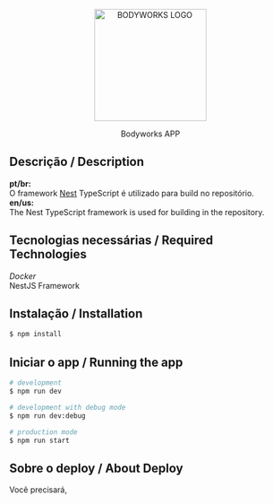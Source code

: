 <p align="center">
  <a href="http://nestjs.com/" target="blank"><img src="https://cdn.discordapp.com/attachments/706989572965400586/1177304601003835434/logo_1.png" width="200" alt="BODYWORKS LOGO" /></a>
</p>

[circleci-image]: https://img.shields.io/circleci/build/github/nestjs/nest/master?token=abc123def456
[circleci-url]: https://circleci.com/gh/nestjs/nest

  <p align="center">Bodyworks APP</p>

## Descrição / Description
<b>pt/br: </b><br>
O framework [Nest](https://github.com/nestjs/nest) TypeScript é utilizado para build no repositório. <br>
<b>en/us: </b><br>
The Nest TypeScript framework is used for building in the repository.

## Tecnologias necessárias / Required Technologies
<b>*</b> Docker<br>
<b>*</b> NestJS Framework

## Instalação / Installation

```bash
$ npm install
```

## Iniciar o app / Running the app

```bash
# development
$ npm run dev

# development with debug mode
$ npm run dev:debug

# production mode
$ npm run start
```


## Sobre o deploy / About Deploy

Você precisará, 